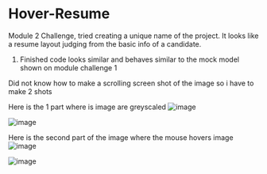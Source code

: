 # Hover-Resume
Module 2 Challenge, tried creating a unique name of the project. It looks like a resume layout judging from the basic info of a candidate.

1) Finished code looks similar and behaves similar to the mock model shown on module challenge 1

Did not know how to make a scrolling screen shot of the image so i have to make 2 shots

Here is the 1 part where is image are greyscaled
![image](https://user-images.githubusercontent.com/113658138/197451569-c6ac80c9-b3ff-40c4-a604-91f9ed2ec032.png)

![image](https://user-images.githubusercontent.com/113658138/197451748-79bc38e8-f386-482c-bf63-2f0da984f481.png)

Here is the second part of the image where the mouse hovers image
![image](https://user-images.githubusercontent.com/113658138/197451990-ee7ad532-acf8-4176-81c9-e2cacfc84aaf.png)

![image](https://user-images.githubusercontent.com/113658138/197452052-4a3aab5f-c8f5-482b-8460-91ab760c4dfd.png)

